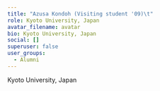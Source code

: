 ```yaml
---
title: "Azusa Kondoh (Visiting student '09)\t"
role: Kyoto University, Japan
avatar_filename: avatar
bio: Kyoto University, Japan
social: []
superuser: false
user_groups:
  - Alumni
---
```

Kyoto University, Japan
